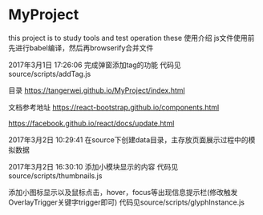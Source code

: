 # MyProject
this project is to study tools and test operation these
使用介绍
js文件使用前先进行babel编译，然后再browserify合并文件

2017年3月1日 17:26:06
完成弹窗添加tag的功能
代码见source/scripts/addTag.js

目录
https://tangerwei.github.io/MyProject/index.html

文档参考地址
https://react-bootstrap.github.io/components.html

https://facebook.github.io/react/docs/update.html


2017年3月2日 10:29:41
在source下创建data目录，主存放页面展示过程中的模拟数据

2017年3月2日 16:30:10
添加小模块显示的内容
代码见source/scripts/thumbnails.js

添加小图标显示以及鼠标点击，hover，focus等出现信息提示栏(修改触发OverlayTrigger关键字trigger即可)
代码见source/scripts/glyphInstance.js